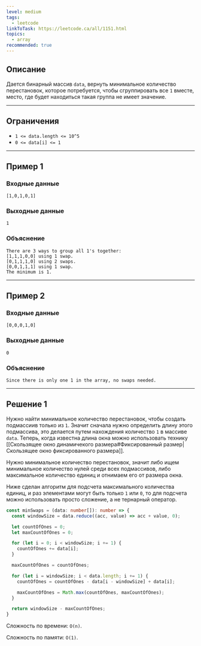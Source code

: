 ```yaml
---
level: medium
tags:
  - leetcode
linkToTask: https://leetcode.ca/all/1151.html
topics:
  - array
recommended: true
---
```

## Описание

Дается бинарный массив `data`, вернуть минимальное количество перестановок, которое потребуется, чтобы сгруппировать все `1` вместе, место, где будет находиться такая группа не имеет значение.

---
## Ограничения

- `1 <= data.length <= 10^5`
- `0 <= data[i] <= 1`

---
## Пример 1

### Входные данные

```
[1,0,1,0,1]
```
### Выходные данные

```
1
```
### Объяснение

```
There are 3 ways to group all 1's together:
[1,1,1,0,0] using 1 swap.
[0,1,1,1,0] using 2 swaps.
[0,0,1,1,1] using 1 swap.
The minimum is 1.
```

---
## Пример 2

### Входные данные

```
[0,0,0,1,0]
```
### Выходные данные

```
0
```
### Объяснение

```
Since there is only one 1 in the array, no swaps needed.
```

---
## Решение 1

Нужно найти минимальное количество перестановок, чтобы создать подмассиив только из `1`. Значит сначала нужно определить длину этого подмассива, это делается путем нахождения количество `1` в массиве `data`. Теперь, когда известна длина окна можно использовать технику  [[Скользящее окно динамичекого размера#Фиксированный размер|Скользящее окно фиксированного размера]].

Нужно минимальное количество перестановок, значит либо ищем минимальное количество нулей среди всех подмассивов, либо максимальное количество единиц и отнимаем его от размера окна.

Ниже сделан алгоритм для подсчета максимального количества единиц, и раз элементами могут быть только `1` или `0`, то для подсчета можно использовать просто сложение, а не тернарный оператор.

```typescript
const minSwaps = (data: number[]): number => {
  const windowSize = data.reduce((acc, value) => acc + value, 0);

  let countOfOnes = 0;
  let maxCountOfOnes = 0;

  for (let i = 0; i < windowSize; i += 1) {
    countOfOnes += data[i];
  }

  maxCountOfOnes = countOfOnes;

  for (let i = windowSize; i < data.length; i += 1) {
    countOfOnes = countOfOnes - data[i - windowSize] + data[i];

    maxCountOfOnes = Math.max(countOfOnes, maxCountOfOnes);
  }

  return windowSize - maxCountOfOnes;
}
```

Сложность по времени: `O(n)`.

Сложность по памяти: `O(1)`.